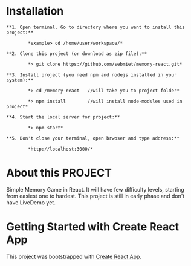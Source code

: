# Installation

    **1. Open terminal. Go to directory where you want to install this project:**

    		*example> cd /home/user/workspace/*

    **2. Clone this project (or download as zip file):**

    		*> git clone https://github.com/sebmiet/memory-react.git*

    **3. Install project (you need npm and nodejs installed in your system):**

    		*> cd /memory-react   //will take you to project folder*

    		*> npm install        //will install node-modules used in project*

    **4. Start the local server for project:**

    		*> npm start*

    **5. Don't close your terminal, open brwoser and type address:**

    		*http://localhost:3000/*

# About this PROJECT

Simple Memory Game in React. It will have few difficulty levels, starting from easiest one to hardest. This project is still in early phase and don't have LiveDemo yet.

# Getting Started with Create React App

This project was bootstrapped with [Create React App](https://github.com/facebook/create-react-app).

